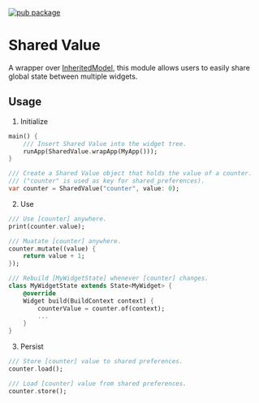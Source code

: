 [![pub package](https://img.shields.io/pub/v/shared_value.svg?style=for-the-badge)](https://pub.dartlang.org/packages/shared_value)

# Shared Value

A wrapper over [InheritedModel](https://api.flutter.dev/flutter/widgets/InheritedModel-class.html),
 this module allows users to easily share global state between multiple widgets.

## Usage

1. Initialize
    
```dart
main() {
    /// Insert Shared Value into the widget tree.
    runApp(SharedValue.wrapApp(MyApp()));
}

/// Create a Shared Value object that holds the value of a counter.
/// ("counter" is used as key for shared_preferences).
var counter = SharedValue("counter", value: 0);
```

2. Use

```dart
/// Use [counter] anywhere.
print(counter.value);

/// Muatate [counter] anywhere.
counter.mutate((value) {
    return value + 1;
});

/// Rebuild [MyWidgetState] whenever [counter] changes.
class MyWidgetState extends State<MyWidget> {
    @override
    Widget build(BuildContext context) {
        counterValue = counter.of(context);
        ...
    }
}
```

3. Persist

```dart
/// Store [counter] value to shared preferences.
counter.load();

/// Load [counter] value from shared preferences.
counter.store();
```

